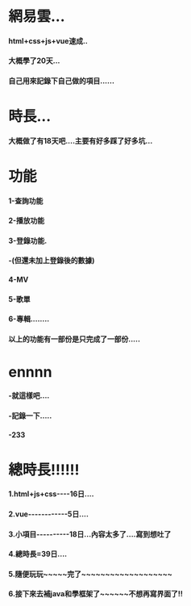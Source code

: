 # 網易雲...
#### html+css+js+vue速成..
#### 大概學了20天...
#### 自己用來記錄下自己做的項目......

# 時長...
#### 大概做了有18天吧....主要有好多踩了好多坑...

# 功能
#### 1-查詢功能
#### 2-播放功能
#### 3-登錄功能.
####  -(但還未加上登錄後的數據)
#### 4-MV
#### 5-歌單
#### 6-專輯........
#### 以上的功能有一部份是只完成了一部份.....

# ennnn
#### -就這樣吧....
#### -記錄一下.....
#### -233
 
# 總時長!!!!!!
#### 1.html+js+css----16日....
#### 2.vue------------5日....
#### 3.小項目----------18日...內容太多了....寫到想吐了
#### 4.總時長=39日....
#### 5.隨便玩玩~~~~~完了~~~~~~~~~~~~~~~~~~~
#### 6.接下來去補java和學框架了~~~~~~不想再寫界面了!!
